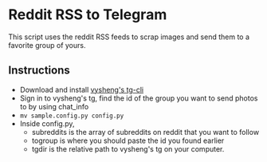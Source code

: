 # Reddit RSS to Telegram #

This script uses the reddit RSS feeds to scrap images and send them to a favorite group of yours.

## Instructions ##
* Download and install [vysheng's tg-cli](https://github.com/vysheng/tg)
* Sign in to vysheng's tg, find the id of the group you want to send photos to by using chat_info
* `mv sample.config.py config.py`
* Inside config.py,
  * subreddits is the array of subreddits on reddit that you want to follow
  * togroup is where you should paste the id you found earlier
  * tgdir is the relative path to vysheng's tg on your computer. 
